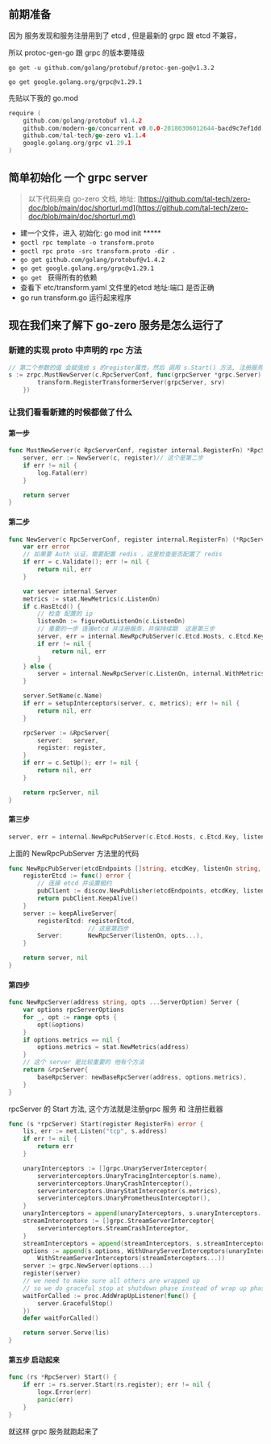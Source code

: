 ## 前期准备
因为 服务发现和服务注册用到了 etcd , 但是最新的 grpc 跟 etcd 不兼容，

所以 protoc-gen-go 跟 grpc 的版本要降级

`go get -u github.com/golang/protobuf/protoc-gen-go@v1.3.2`

`go get google.golang.org/grpc@v1.29.1`


先贴以下我的 go.mod
```go 
require (
	github.com/golang/protobuf v1.4.2
	github.com/modern-go/concurrent v0.0.0-20180306012644-bacd9c7ef1dd // indirect
	github.com/tal-tech/go-zero v1.1.4
	google.golang.org/grpc v1.29.1
)
```

## 简单初始化 一个 grpc server
> 以下代码来自 go-zero 文档, 地址: [https://github.com/tal-tech/zero-doc/blob/main/doc/shorturl.md](https://github.com/tal-tech/zero-doc/blob/main/doc/shorturl.md)

 - 建一个文件，进入 初始化: go mod init *****
 - `goctl rpc template -o transform.proto`
 - `goctl rpc proto -src transform.proto -dir .`
 - `go get github.com/golang/protobuf@v1.4.2`
 - `go get google.golang.org/grpc@v1.29.1`
 - `go get `  获得所有的依赖
 - 查看下 etc/transform.yaml 文件里的etcd 地址:端口 是否正确
 - go run transform.go 运行起来程序

## 现在我们来了解下 go-zero 服务是怎么运行了
### 新建的实现 proto 中声明的 rpc 方法
```go 
// 第二个参数的值 会赋值给 s 的register属性，然后 调用 s.Start() 方法, 注册服务
s := zrpc.MustNewServer(c.RpcServerConf, func(grpcServer *grpc.Server) {
		transform.RegisterTransformerServer(grpcServer, srv)
	})
```
### 让我们看看新建的时候都做了什么
#### 第一步
```go 
func MustNewServer(c RpcServerConf, register internal.RegisterFn) *RpcServer {
	server, err := NewServer(c, register)// 这个是第二步
	if err != nil {
		log.Fatal(err)
	}

	return server
}
```
#### 第二步
```go 
func NewServer(c RpcServerConf, register internal.RegisterFn) (*RpcServer, error) {
	var err error
    // 如果要 Auth 认证，需要配置 redis ，这里检查是否配置了 redis
	if err = c.Validate(); err != nil {
		return nil, err
	}

	var server internal.Server
	metrics := stat.NewMetrics(c.ListenOn)
	if c.HasEtcd() {
        // 检查 配置的 ip
		listenOn := figureOutListenOn(c.ListenOn)
		// 重要的一步 连接etcd 并注册服务，并保持续期  这是第三步
        server, err = internal.NewRpcPubServer(c.Etcd.Hosts, c.Etcd.Key, listenOn, internal.WithMetrics(metrics))
		if err != nil {
			return nil, err
		}
	} else {
		server = internal.NewRpcServer(c.ListenOn, internal.WithMetrics(metrics))
	}

	server.SetName(c.Name)
	if err = setupInterceptors(server, c, metrics); err != nil {
		return nil, err
	}

	rpcServer := &RpcServer{
		server:   server,
		register: register,
	}
	if err = c.SetUp(); err != nil {
		return nil, err
	}

	return rpcServer, nil
}
```
#### 第三步
```go 
server, err = internal.NewRpcPubServer(c.Etcd.Hosts, c.Etcd.Key, listenOn, internal.WithMetrics(metrics))
```

上面的 NewRpcPubServer 方法里的代码
```go 
func NewRpcPubServer(etcdEndpoints []string, etcdKey, listenOn string, opts ...ServerOption) (Server, error) {
	registerEtcd := func() error {
        // 连接 etcd 并设置租约
		pubClient := discov.NewPublisher(etcdEndpoints, etcdKey, listenOn)
		return pubClient.KeepAlive()
	}
	server := keepAliveServer{
		registerEtcd: registerEtcd,
                      // 这是第四步
		Server:       NewRpcServer(listenOn, opts...),
	}

	return server, nil
}
```

#### 第四步
```go 
func NewRpcServer(address string, opts ...ServerOption) Server {
	var options rpcServerOptions
	for _, opt := range opts {
		opt(&options)
	}
	if options.metrics == nil {
		options.metrics = stat.NewMetrics(address)
	}
    // 这个 server 是比较重要的 他有个方法
	return &rpcServer{
		baseRpcServer: newBaseRpcServer(address, options.metrics),
	}
}
```

rpcServer 的 Start 方法, 这个方法就是注册grpc 服务 和 注册拦截器
```go 
func (s *rpcServer) Start(register RegisterFn) error {
	lis, err := net.Listen("tcp", s.address)
	if err != nil {
		return err
	}

	unaryInterceptors := []grpc.UnaryServerInterceptor{
		serverinterceptors.UnaryTracingInterceptor(s.name),
		serverinterceptors.UnaryCrashInterceptor(),
		serverinterceptors.UnaryStatInterceptor(s.metrics),
		serverinterceptors.UnaryPrometheusInterceptor(),
	}
	unaryInterceptors = append(unaryInterceptors, s.unaryInterceptors...)
	streamInterceptors := []grpc.StreamServerInterceptor{
		serverinterceptors.StreamCrashInterceptor,
	}
	streamInterceptors = append(streamInterceptors, s.streamInterceptors...)
	options := append(s.options, WithUnaryServerInterceptors(unaryInterceptors...),
		WithStreamServerInterceptors(streamInterceptors...))
	server := grpc.NewServer(options...)
	register(server)
	// we need to make sure all others are wrapped up
	// so we do graceful stop at shutdown phase instead of wrap up phase
	waitForCalled := proc.AddWrapUpListener(func() {
		server.GracefulStop()
	})
	defer waitForCalled()

	return server.Serve(lis)
}
```

#### 第五步 启动起来
```go 
func (rs *RpcServer) Start() {
	if err := rs.server.Start(rs.register); err != nil {
		logx.Error(err)
		panic(err)
	}
}
```

就这样 grpc 服务就跑起来了
 


